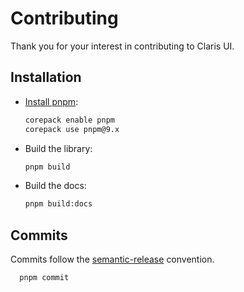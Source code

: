 # Contributing

Thank you for your interest in contributing to Claris UI.

## Installation

- [Install pnpm](https://pnpm.io/installation):
  ```sh
  corepack enable pnpm
  corepack use pnpm@9.x
  ```
- Build the library:
  ```sh
  pnpm build
  ```
- Build the docs:
  ```sh
  pnpm build:docs
  ```

## Commits

Commits follow the [semantic-release](https://semantic-release.gitbook.io/semantic-release) convention.

```sh
  pnpm commit
```
